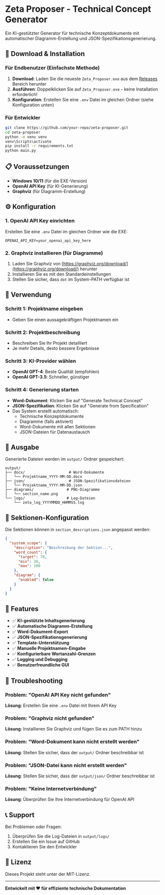 # Zeta Proposer - Technical Concept Generator

Ein KI-gestützter Generator für technische Konzeptdokumente mit automatischer Diagramm-Erstellung und JSON-Spezifikationsgenerierung.

## 🚀 Download & Installation

### Für Endbenutzer (Einfachste Methode)

1. **Download**: Laden Sie die neueste `Zeta_Proposer.exe` aus dem [Releases](https://github.com/your-repo/releases) Bereich herunter
2. **Ausführen**: Doppelklicken Sie auf `Zeta_Proposer.exe` - keine Installation erforderlich!
3. **Konfiguration**: Erstellen Sie eine `.env` Datei im gleichen Ordner (siehe Konfiguration unten)

### Für Entwickler

```bash
git clone https://github.com/your-repo/zeta-proposer.git
cd zeta-proposer
python -m venv venv
venv\Scripts\activate
pip install -r requirements.txt
python main.py
```

## 📋 Voraussetzungen

- **Windows 10/11** (für die EXE-Version)
- **OpenAI API Key** (für KI-Generierung)
- **Graphviz** (für Diagramm-Erstellung)

## ⚙️ Konfiguration

### 1. OpenAI API Key einrichten

Erstellen Sie eine `.env` Datei im gleichen Ordner wie die EXE:

```env
OPENAI_API_KEY=your_openai_api_key_here
```

### 2. Graphviz installieren (für Diagramme)

1. Laden Sie Graphviz von [https://graphviz.org/download/](https://graphviz.org/download/) herunter
2. Installieren Sie es mit den Standardeinstellungen
3. Stellen Sie sicher, dass `dot` im System-PATH verfügbar ist

## 🎯 Verwendung

### Schritt 1: Projektname eingeben

- Geben Sie einen aussagekräftigen Projektnamen ein

### Schritt 2: Projektbeschreibung

- Beschreiben Sie Ihr Projekt detailliert
- Je mehr Details, desto bessere Ergebnisse

### Schritt 3: KI-Provider wählen

- **OpenAI GPT-4**: Beste Qualität (empfohlen)
- **OpenAI GPT-3.5**: Schneller, günstiger

### Schritt 4: Generierung starten

- **Word-Dokument**: Klicken Sie auf "Generate Technical Concept"
- **JSON-Spezifikation**: Klicken Sie auf "Generate from Specification"
- Das System erstellt automatisch:
  - Technische Konzeptdokumente
  - Diagramme (falls aktiviert)
  - Word-Dokumente mit allen Sektionen
  - JSON-Dateien für Datenaustausch

## 📁 Ausgabe

Generierte Dateien werden im `output/` Ordner gespeichert:

```
output/
├── docx/                    # Word-Dokumente
│   └── Projektname_YYYY-MM-DD.docx
├── json/                    # JSON-Spezifikationsdateien
│   └── Projektname_YYYY-MM-DD.json
├── diagrams/               # PNG-Diagramme
│   └── section_name.png
└── logs/                   # Log-Dateien
    └── zeta_log_YYYYMMDD_HHMMSS.log
```

## 🔧 Sektionen-Konfiguration

Die Sektionen können in `section_descriptions.json` angepasst werden:

```json
{
  "system_scope": {
    "description": "Beschreibung der Sektion...",
    "word_count": {
      "target": 70,
      "min": 30,
      "max": 100
    },
    "diagram": {
      "enabled": false
    }
  }
}
```

## 🎨 Features

- ✅ **KI-gestützte Inhaltsgenerierung**
- ✅ **Automatische Diagramm-Erstellung**
- ✅ **Word-Dokument-Export**
- ✅ **JSON-Spezifikationsgenerierung**
- ✅ **Template-Unterstützung**
- ✅ **Manuelle Projektnamen-Eingabe**
- ✅ **Konfigurierbare Wortanzahl-Grenzen**
- ✅ **Logging und Debugging**
- ✅ **Benutzerfreundliche GUI**

## 🐛 Troubleshooting

### Problem: "OpenAI API Key nicht gefunden"

**Lösung**: Erstellen Sie eine `.env` Datei mit Ihrem API Key

### Problem: "Graphviz nicht gefunden"

**Lösung**: Installieren Sie Graphviz und fügen Sie es zum PATH hinzu

### Problem: "Word-Dokument kann nicht erstellt werden"

**Lösung**: Stellen Sie sicher, dass der `output/` Ordner beschreibbar ist

### Problem: "JSON-Datei kann nicht erstellt werden"

**Lösung**: Stellen Sie sicher, dass der `output/json/` Ordner beschreibbar ist

### Problem: "Keine Internetverbindung"

**Lösung**: Überprüfen Sie Ihre Internetverbindung für OpenAI API

## 📞 Support

Bei Problemen oder Fragen:

1. Überprüfen Sie die Log-Dateien in `output/logs/`
2. Erstellen Sie ein Issue auf GitHub
3. Kontaktieren Sie den Entwickler

## 📄 Lizenz

Dieses Projekt steht unter der MIT-Lizenz.

---

**Entwickelt mit ❤️ für effiziente technische Dokumentation**

